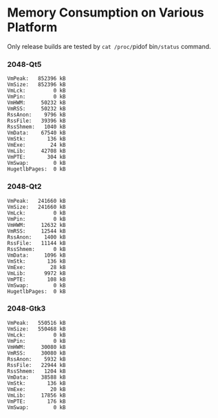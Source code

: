 Memory Consumption on Various Platform
======================================

Only release builds are tested by `cat /proc/`pidof bin`/status` command.

### 2048-Qt5

```
VmPeak:   852396 kB
VmSize:   852396 kB
VmLck:         0 kB
VmPin:         0 kB
VmHWM:     50232 kB
VmRSS:     50232 kB
RssAnon:    9796 kB
RssFile:   39396 kB
RssShmem:   1040 kB
VmData:    67540 kB
VmStk:       136 kB
VmExe:        24 kB
VmLib:     42708 kB
VmPTE:       304 kB
VmSwap:	       0 kB
HugetlbPages:  0 kB
```

### 2048-Qt2

```
VmPeak:   241660 kB
VmSize:   241660 kB
VmLck:         0 kB
VmPin:         0 kB
VmHWM:     12632 kB
VmRSS:     12544 kB
RssAnon:    1400 kB
RssFile:   11144 kB
RssShmem:      0 kB
VmData:     1096 kB
VmStk:       136 kB
VmExe:        28 kB
VmLib:      9972 kB
VmPTE:       108 kB
VmSwap:        0 kB
HugetlbPages:  0 kB
```

### 2048-Gtk3

```
VmPeak:   550516 kB
VmSize:   550468 kB
VmLck:         0 kB
VmPin:         0 kB
VmHWM:     30080 kB
VmRSS:     30080 kB
RssAnon:    5932 kB
RssFile:   22944 kB
RssShmem:   1204 kB
VmData:    38588 kB
VmStk:       136 kB
VmExe:        20 kB
VmLib:     17856 kB
VmPTE:       176 kB
VmSwap:        0 kB
```
